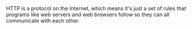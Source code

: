HTTP is a protocol on the Internet, which means it's just a set of rules that programs like web servers and web browsers follow so they can all communicate with each other.